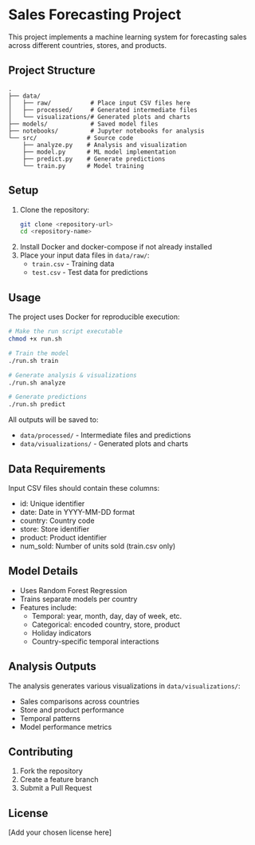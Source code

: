 # Sales Forecasting Project

This project implements a machine learning system for forecasting sales across different countries, stores, and products.

## Project Structure

```
.
├── data/
│   ├── raw/           # Place input CSV files here
│   ├── processed/     # Generated intermediate files
│   └── visualizations/# Generated plots and charts
├── models/            # Saved model files
├── notebooks/         # Jupyter notebooks for analysis
└── src/              # Source code
    ├── analyze.py    # Analysis and visualization
    ├── model.py      # ML model implementation
    ├── predict.py    # Generate predictions
    └── train.py      # Model training
```

## Setup

1. Clone the repository:
   ```bash
   git clone <repository-url>
   cd <repository-name>
   ```
2. Install Docker and docker-compose if not already installed
3. Place your input data files in `data/raw/`:
   - `train.csv` - Training data
   - `test.csv` - Test data for predictions

## Usage

The project uses Docker for reproducible execution:

```bash
# Make the run script executable
chmod +x run.sh

# Train the model
./run.sh train

# Generate analysis & visualizations 
./run.sh analyze

# Generate predictions
./run.sh predict
```

All outputs will be saved to:
- `data/processed/` - Intermediate files and predictions
- `data/visualizations/` - Generated plots and charts

## Data Requirements

Input CSV files should contain these columns:
- id: Unique identifier
- date: Date in YYYY-MM-DD format
- country: Country code
- store: Store identifier
- product: Product identifier
- num_sold: Number of units sold (train.csv only)

## Model Details

- Uses Random Forest Regression
- Trains separate models per country
- Features include:
  - Temporal: year, month, day, day of week, etc.
  - Categorical: encoded country, store, product
  - Holiday indicators
  - Country-specific temporal interactions

## Analysis Outputs

The analysis generates various visualizations in `data/visualizations/`:
- Sales comparisons across countries
- Store and product performance
- Temporal patterns
- Model performance metrics

## Contributing

1. Fork the repository
2. Create a feature branch
3. Submit a Pull Request

## License

[Add your chosen license here]
